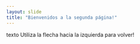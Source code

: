 ```yaml
---
layout: slide
title: "Bienvenidos a la segunda página!"
---
```

texto
Utiliza la flecha hacia la izquierda para volver!
